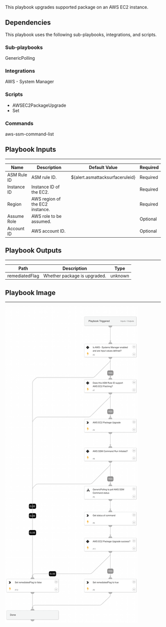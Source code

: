 This playbook upgrades supported package on an AWS EC2 instance.

## Dependencies

This playbook uses the following sub-playbooks, integrations, and scripts.

### Sub-playbooks

GenericPolling

### Integrations

AWS - System Manager

### Scripts

* AWSEC2PackageUpgrade
* Set

### Commands

aws-ssm-command-list

## Playbook Inputs

---

| **Name** | **Description** | **Default Value** | **Required** |
| --- | --- | --- | --- |
| ASM Rule ID | ASM rule ID. | ${alert.asmattacksurfaceruleid} | Required |
| Instance ID | Instance ID of the EC2. |  | Required |
| Region | AWS region of the EC2 instance. |  | Required |
| Assume Role | AWS role to be assumed. |  | Optional |
| Account ID | AWS account ID. |  | Optional |

## Playbook Outputs

---

| **Path** | **Description** | **Type** |
| --- | --- | --- |
| remediatedFlag | Whether package is upgraded. | unknown |

## Playbook Image

---

![AWS - EC2 Package Upgrade](../doc_files/AWS_-_EC2_Package_Upgrade.png)
